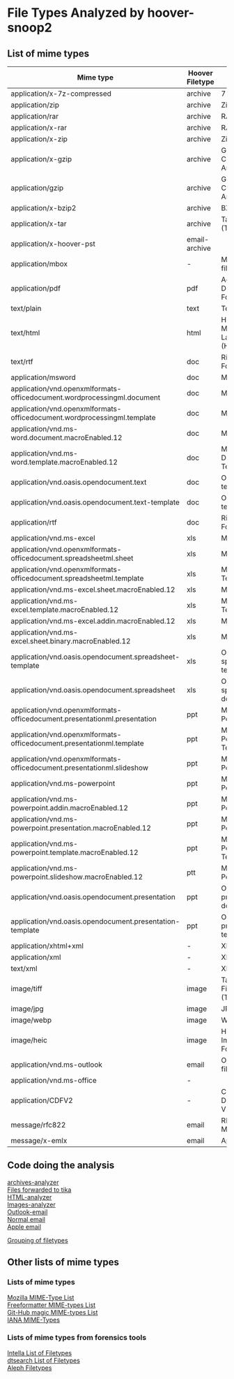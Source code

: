 # File Types Analyzed by hoover-snoop2 #
## List of mime types ##
| Mime type                                                                 | Hoover Filetype | About                                    | Analyzers           |
| ---                                                                       | ---             | ---                                      | ---                 |
| application/x-7z-compressed                                               | archive         | 7-Zip                                    | archives            |
| application/zip                                                           | archive         | Zip-Archive                              | archives            |
| application/rar                                                           | archive         | RAR-Archive                              | archives            |
| application/x-rar                                                         | archive         | RAR-Archive                              | archives            |
| application/x-zip                                                         | archive         | Zip-Archive                              | archives            |
| application/x-gzip                                                        | archive         | GZip Compressed Archive                  | archives            |
| application/gzip                                                          | archive         | GZip Compressed Archive                  | archives            |
| application/x-bzip2                                                       | archive         | BZip2-Archive                            | archives            |
| application/x-tar                                                         | archive         | Tape Archive (TAR)                       | archives            |
| application/x-hoover-pst                                                  | email-archive   |                                          | archives            |
| application/mbox                                                          | -               | Mbox database files                      | archives            |
| application/pdf                                                           | pdf             | Adobe Portable Document Format           | archives, tika, ocr |
| text/plain                                                                | text            | Text                                     | tika                |
| text/html                                                                 | html            | HyperText Markup Language (HTML)         | tika, html          |
| text/rtf                                                                  | doc             | Rich Text Format (RTF)                   | tika                |
| application/msword                                                        | doc             | Microsoft Word                           | tika                |
| application/vnd.openxmlformats-officedocument.wordprocessingml.document   | doc             | Microsoft Word                           | tika                |
| application/vnd.openxmlformats-officedocument.wordprocessingml.template   | doc             | Microsoft Word                           | tika                |
| application/vnd.ms-word.document.macroEnabled.12                          | doc             | Microsoft Word                           | tika                |
| application/vnd.ms-word.template.macroEnabled.12                          | doc             | Microsoft Word Document Template         | tika                |
| application/vnd.oasis.opendocument.text                                   | doc             | OpenDocument text document               | tika                |
| application/vnd.oasis.opendocument.text-template                          | doc             | OpenDocument text template               | tika                |
| application/rtf                                                           | doc             | Rich Text Format (RTF)                   | tika                |
| application/vnd.ms-excel                                                  | xls             | Microsoft Excel                          | tika                |
| application/vnd.openxmlformats-officedocument.spreadsheetml.sheet         | xls             | Microsoft Excel                          | tika                |
| application/vnd.openxmlformats-officedocument.spreadsheetml.template      | xls             | Microsoft Excel Template                 | tika                |
| application/vnd.ms-excel.sheet.macroEnabled.12                            | xls             | Microsoft Excel                          | tika                |
| application/vnd.ms-excel.template.macroEnabled.12                         | xls             | Microsoft Excel Template                 | tika                |
| application/vnd.ms-excel.addin.macroEnabled.12                            | xls             | Microsoft Excel                          | tika                |
| application/vnd.ms-excel.sheet.binary.macroEnabled.12                     | xls             | Microsoft Excel                          | tika                |
| application/vnd.oasis.opendocument.spreadsheet-template                   | xls             | OpenDocument spreadsheet template        | tika                |
| application/vnd.oasis.opendocument.spreadsheet                            | xls             | OpenDocument spreadsheet document        | tika                |
| application/vnd.openxmlformats-officedocument.presentationml.presentation | ppt             | Microsoft PowerPoint                     | tika                |
| application/vnd.openxmlformats-officedocument.presentationml.template     | ppt             | Microsoft PowerPoint Template            | tika                |
| application/vnd.openxmlformats-officedocument.presentationml.slideshow    | ppt             | Microsoft PowerPoint                     | tika                |
| application/vnd.ms-powerpoint                                             | ppt             | Microsoft PowerPoint                     | tika                |
| application/vnd.ms-powerpoint.addin.macroEnabled.12                       | ppt             | Microsoft PowerPoint                     | tika                |
| application/vnd.ms-powerpoint.presentation.macroEnabled.12                | ppt             | Microsoft PowerPoint                     | tika                |
| application/vnd.ms-powerpoint.template.macroEnabled.12                    | ppt             | Microsoft PowerPoint Template            | tika                |
| application/vnd.ms-powerpoint.slideshow.macroEnabled.12                   | ptt             | Microsoft PowerPoint                     | tika                |
| application/vnd.oasis.opendocument.presentation                           | ppt             | OpenDocument presentation document       | tika                |
| application/vnd.oasis.opendocument.presentation-template                  | ppt             | OpenDocument presentation template       | tika                |
| application/xhtml+xml                                                     | -               | XHTML                                    | html                |
| application/xml                                                           | -               | XML                                      | html                |
| text/xml                                                                  | -               | XML                                      | htlm                |
| image/tiff                                                                | image           | Tagged Image File Format (TIFF)          | exif, ocr           |
| image/jpg                                                                 | image           | JPEG image                               | exif, ocr           |
| image/webp                                                                | image           | WEBP image                               | exif, ocr           |
| image/heic                                                                | image           | High Efficiency Image File Format (HEIF) | exif, ocr           |
| application/vnd.ms-outlook                                                | email           | Outlook MSG file                         | email               |
| application/vnd.ms-office                                                 | -               |                                          | email               |
| application/CDFV2                                                         | -               | Composite Document File V2               | email               |
| message/rfc822                                                            | email           | RFC822 Message                           | email               |
| message/x-emlx                                                            | email           | Apple Email                              | emlx                |

## Code doing the analysis ##
[archives-analyzer](https://github.com/liquidinvestigations/hoover-snoop2/blob/8a6dbdf1fd1ea56db386628f0559b097cdaa1a61/snoop/data/analyzers/archives.py#L11-L31)  
[Files forwarded to tika](https://github.com/liquidinvestigations/hoover-snoop2/blob/8a6dbdf1fd1ea56db386628f0559b097cdaa1a61/snoop/data/analyzers/tika.py#L10-L44)  
[HTML-analyzer](https://github.com/liquidinvestigations/hoover-snoop2/blob/8a6dbdf1fd1ea56db386628f0559b097cdaa1a61/snoop/data/analyzers/html.py#L10-L13)  
[Images-analyzer](https://github.com/liquidinvestigations/hoover-snoop2/blob/8a6dbdf1fd1ea56db386628f0559b097cdaa1a61/snoop/data/analyzers/exif.py#L9)  
[Outlook-email](https://github.com/liquidinvestigations/hoover-snoop2/blob/8a6dbdf1fd1ea56db386628f0559b097cdaa1a61/snoop/data/analyzers/email.py#L18-L21)  
[Normal email](https://github.com/liquidinvestigations/hoover-snoop2/blob/8a6dbdf1fd1ea56db386628f0559b097cdaa1a61/snoop/data/filesystem.py#L123)  
[Apple email](https://github.com/liquidinvestigations/hoover-snoop2/blob/8a6dbdf1fd1ea56db386628f0559b097cdaa1a61/snoop/data/filesystem.py#L112)  

[Grouping of filetypes](https://github.com/liquidinvestigations/hoover-snoop2/blob/8a6dbdf1fd1ea56db386628f0559b097cdaa1a61/snoop/data/digests.py#L266)
## Other lists of mime types ###
### Lists of mime types ###
[Mozilla MIME-Type List](https://developer.mozilla.org/en-US/docs/Web/HTTP/Basics_of_HTTP/MIME_types/Common_types)  
[Freeformatter MIME-types List](https://www.freeformatter.com/mime-types-list.html)  
[Git-Hub magic MIME-types List](https://github.com/magic/mime-types)  
[IANA MIME-Types](https://www.iana.org/assignments/media-types/media-types.xhtml)  
### Lists of mime types from forensics tools ###
[Intella List of Filetypes](https://www.vound-software.com/faq)  
[dtsearch List of Filetypes](https://support.dtsearch.com/faq/dts0103.htm)  
[Aleph Filetypes](https://docs.alephdata.org/developers/technical-faq)  

